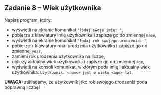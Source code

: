 ## Zadanie 8 &ndash; Wiek użytkownika

Napisz program, który:

* wyświetli na ekranie komunikat `"Podaj swoje imię: "`,
* pobierze z klawiatury imię użytkownika i zapisze go do zmiennej `name`,
* wyświetli na ekranie komunikat `"Podaj rok swojego urodzenia: "`,
* pobierze z klawiatury roku urodzenia użytkownika i zapisze go do zmiennej `year`,
* zamieni rok urodzenia użytkownika na liczbę,
* obliczy aktualny wiek użytkownika i zapisze go do zmiennej `age`,
* wyświetli na konsoli komunikat, w którym poda imię i aktualny wiek użytkownika:
`Użytkownik: <name> jest w wieku <age> lat`.

**UWAGA:** zakładamy, że użytkownik jako rok swojego urodzenia poda poprawną liczbę!